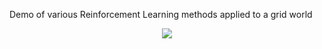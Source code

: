 Demo of various Reinforcement Learning methods applied to a grid world

<p align="center">
	<img src="rl.png"/>
</p>
